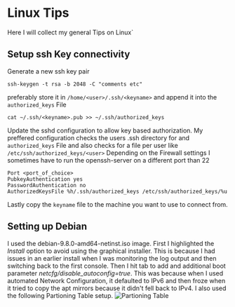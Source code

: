 # Linux Tips

Here I will collect my general Tips on Linux`

## Setup ssh Key connectivity
Generate a new ssh key pair
```
ssh-keygen -t rsa -b 2048 -C "comments etc"
```
preferably store it in ```/home/<user>/.ssh/<keyname>``` and append it into the ```authorized_keys``` File
```
cat ~/.ssh/<keyname>.pub >> ~/.ssh/authorized_keys
```
Update the sshd configuration to allow key based authorization. My preffered configuration checks the users .ssh directory for and ```authorized_keys``` File and also checks for a file per user like ```/etc/ssh/authorized_keys/<user>``` Depending on the Firewall settings I sometimes have to run the openssh-server on a different port than 22
```
Port <port_of_choice>
PubkeyAuthentication yes
PasswordAuthentication no
AuthorizedKeysFile %h/.ssh/authorized_keys /etc/ssh/authorized_keys/%u
```
Lastly copy the ```keyname``` file to the machine you want to use to connect from.

## Setting up Debian
I used the debian-9.8.0-amd64-netinst.iso image. First I highlighted the _Install_ option to avoid using the graphical installer. This is because I had issues in an earlier install when I was monitoring the log output and then switching back to the first console. Then I hit tab to add and additional boot parameter _netcfg/disable_autoconfig=true_. This was because when I used automated Network Configuration, it defaulted to IPv6 and then froze when it tried to copy the apt mirrors because it didn't fell back to IPv4. I also used the following Partioning Table setup. 
![Partioning Table](https://s3.amazonaws.com/ghoulmanorpublic/Partioning.jpg)
